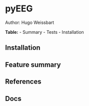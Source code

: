 # pyEEG

Author: Hugo Weissbart

__Table:__
	- Summary
	- Tests
	- Installation
	
## Installation

## Feature summary

## References

## Docs
